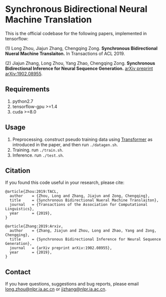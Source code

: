 
Synchronous Bidirectional Neural Machine Translation
===

This is the official codebase for the following papers, implemented in tensorflow:

(1) Long Zhou, Jiajun Zhang, Chengqing Zong. **Synchronous Bidirectional Nueral Machine Translaiton.** In Transactions of ACL 2019.

(2) Jiajun Zhang, Long Zhou, Yang Zhao, Chengqing Zong. **Synchronous Bidirectional Inference for Neural Sequence Generation.** [arXiv preprint arXiv:1902.08955](https://arxiv.org/abs/1902.08955).



Requirements
---
1. python2.7
2. tensorflow-gpu >=1.4
3. cuda >=8.0

Usage
---
1. Preprocessing. construct pseudo training data using [Transformer](https://github.com/wszlong/transformer) as introduced in the paper, 
 and then run `./datagen.sh`.
2. Training. run `./train.sh`.
3. Inference. run `./test.sh`.

## Citation
If you found this code useful in your research, please cite:
<pre><code>@article{Zhou:2019:TACL,
  author    = {Zhou, Long and Zhang, Jiajun and Zong, Chengqing},
  title     = {Synchronous Bidirectional Nueral Machine Translaiton},
  journal   = {Transactions of the Association for Computational Linguistics},
  year      = {2019},
}
</code></pre>

<pre><code>@article{Zhang:2019:Arxiv,
  author    = {Zhang, Jiajun and Zhou, Long and Zhao, Yang and Zong, Chengqing},
  title     = {Synchronous Bidirectional Inference for Neural Sequence Generation},
  journal   = {arXiv preprint arXiv:1902.08955},
  year      = {2019},
}
</code></pre>

Contact
---
If you have questions, suggestions and bug reports, please email long.zhou@nlpr.ia.ac.cn or jjzhang@nlpr.ia.ac.cn.

